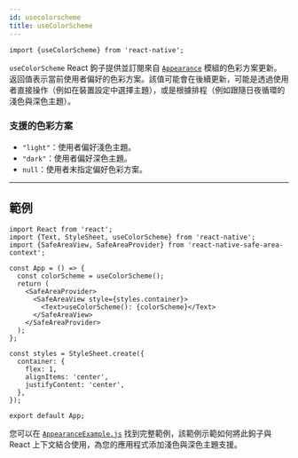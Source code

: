 ```yaml
---
id: usecolorscheme
title: useColorScheme
---
```


```tsx
import {useColorScheme} from 'react-native';
```

`useColorScheme` React 鉤子提供並訂閱來自 [`Appearance`](appearance) 模組的色彩方案更新。返回值表示當前使用者偏好的色彩方案。該值可能會在後續更新，可能是透過使用者直接操作（例如在裝置設定中選擇主題），或是根據排程（例如跟隨日夜循環的淺色與深色主題）。

### 支援的色彩方案

- `"light"`：使用者偏好淺色主題。
- `"dark"`：使用者偏好深色主題。
- `null`：使用者未指定偏好色彩方案。

---

## 範例

```SnackPlayer
import React from 'react';
import {Text, StyleSheet, useColorScheme} from 'react-native';
import {SafeAreaView, SafeAreaProvider} from 'react-native-safe-area-context';

const App = () => {
  const colorScheme = useColorScheme();
  return (
    <SafeAreaProvider>
      <SafeAreaView style={styles.container}>
        <Text>useColorScheme(): {colorScheme}</Text>
      </SafeAreaView>
    </SafeAreaProvider>
  );
};

const styles = StyleSheet.create({
  container: {
    flex: 1,
    alignItems: 'center',
    justifyContent: 'center',
  },
});

export default App;
```

您可以在 [`AppearanceExample.js`](https://github.com/facebook/react-native/blob/main/packages/rn-tester/js/examples/Appearance/AppearanceExample.js) 找到完整範例，該範例示範如何將此鉤子與 React 上下文結合使用，為您的應用程式添加淺色與深色主題支援。